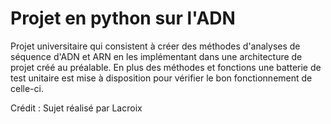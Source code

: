 # Projet en python sur l'ADN

Projet universitaire qui consistent à créer des méthodes d'analyses de séquence d'ADN et ARN en les implémentant dans une architecture de projet créé au préalable. En plus des méthodes et fonctions une batterie de test unitaire est mise à disposition pour vérifier le bon fonctionnement de celle-ci.

Crédit : Sujet réalisé par Lacroix
